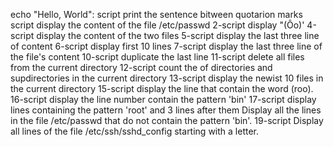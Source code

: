 echo "Hello, World": script print the sentence bitween quotarion marks
script display the content of the file /etc/passwd
2-script display "(Ôo)'
4-script display the content of the two files
5-script display the last three line of content
6-script display first 10 lines
7-script display the last three line of the file's content
10-script duplicate the last line
11-script delete all files from the current directory
12-script count the of directories and supdirectories in the current directory
13-script display the newist 10 files in the current directory
15-script display the line that contain the word (roo).
16-script display the line number contain the pattern 'bin'
17-script display lines containing the pattern 'root' and 3 lines after them 
Display all the lines in the file /etc/passwd that do not contain the pattern 'bin'.
19-script Display all lines of the file /etc/ssh/sshd_config starting with a letter.
